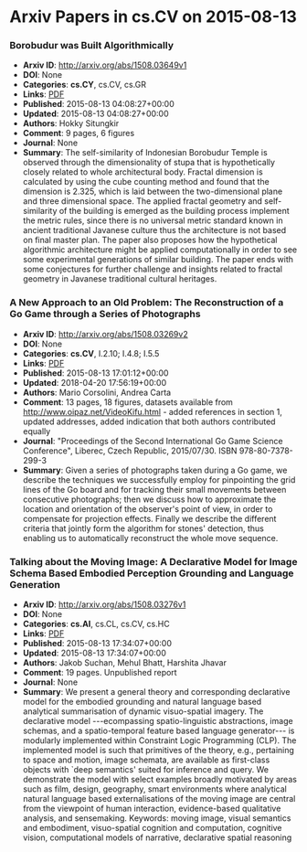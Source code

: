 # Arxiv Papers in cs.CV on 2015-08-13
### Borobudur was Built Algorithmically
- **Arxiv ID**: http://arxiv.org/abs/1508.03649v1
- **DOI**: None
- **Categories**: **cs.CY**, cs.CV, cs.GR
- **Links**: [PDF](http://arxiv.org/pdf/1508.03649v1)
- **Published**: 2015-08-13 04:08:27+00:00
- **Updated**: 2015-08-13 04:08:27+00:00
- **Authors**: Hokky Situngkir
- **Comment**: 9 pages, 6 figures
- **Journal**: None
- **Summary**: The self-similarity of Indonesian Borobudur Temple is observed through the dimensionality of stupa that is hypothetically closely related to whole architectural body. Fractal dimension is calculated by using the cube counting method and found that the dimension is 2.325, which is laid between the two-dimensional plane and three dimensional space. The applied fractal geometry and self-similarity of the building is emerged as the building process implement the metric rules, since there is no universal metric standard known in ancient traditional Javanese culture thus the architecture is not based on final master plan. The paper also proposes how the hypothetical algorithmic architecture might be applied computationally in order to see some experimental generations of similar building. The paper ends with some conjectures for further challenge and insights related to fractal geometry in Javanese traditional cultural heritages.



### A New Approach to an Old Problem: The Reconstruction of a Go Game through a Series of Photographs
- **Arxiv ID**: http://arxiv.org/abs/1508.03269v2
- **DOI**: None
- **Categories**: **cs.CV**, I.2.10; I.4.8; I.5.5
- **Links**: [PDF](http://arxiv.org/pdf/1508.03269v2)
- **Published**: 2015-08-13 17:01:12+00:00
- **Updated**: 2018-04-20 17:56:19+00:00
- **Authors**: Mario Corsolini, Andrea Carta
- **Comment**: 13 pages, 18 figures, datasets available from
  http://www.oipaz.net/VideoKifu.html - added references in section 1, updated
  addresses, added indication that both authors contributed equally
- **Journal**: "Proceedings of the Second International Go Game Science
  Conference", Liberec, Czech Republic, 2015/07/30. ISBN 978-80-7378-299-3
- **Summary**: Given a series of photographs taken during a Go game, we describe the techniques we successfully employ for pinpointing the grid lines of the Go board and for tracking their small movements between consecutive photographs; then we discuss how to approximate the location and orientation of the observer's point of view, in order to compensate for projection effects. Finally we describe the different criteria that jointly form the algorithm for stones' detection, thus enabling us to automatically reconstruct the whole move sequence.



### Talking about the Moving Image: A Declarative Model for Image Schema Based Embodied Perception Grounding and Language Generation
- **Arxiv ID**: http://arxiv.org/abs/1508.03276v1
- **DOI**: None
- **Categories**: **cs.AI**, cs.CL, cs.CV, cs.HC
- **Links**: [PDF](http://arxiv.org/pdf/1508.03276v1)
- **Published**: 2015-08-13 17:34:07+00:00
- **Updated**: 2015-08-13 17:34:07+00:00
- **Authors**: Jakob Suchan, Mehul Bhatt, Harshita Jhavar
- **Comment**: 19 pages. Unpublished report
- **Journal**: None
- **Summary**: We present a general theory and corresponding declarative model for the embodied grounding and natural language based analytical summarisation of dynamic visuo-spatial imagery. The declarative model ---ecompassing spatio-linguistic abstractions, image schemas, and a spatio-temporal feature based language generator--- is modularly implemented within Constraint Logic Programming (CLP). The implemented model is such that primitives of the theory, e.g., pertaining to space and motion, image schemata, are available as first-class objects with `deep semantics' suited for inference and query. We demonstrate the model with select examples broadly motivated by areas such as film, design, geography, smart environments where analytical natural language based externalisations of the moving image are central from the viewpoint of human interaction, evidence-based qualitative analysis, and sensemaking.   Keywords: moving image, visual semantics and embodiment, visuo-spatial cognition and computation, cognitive vision, computational models of narrative, declarative spatial reasoning



